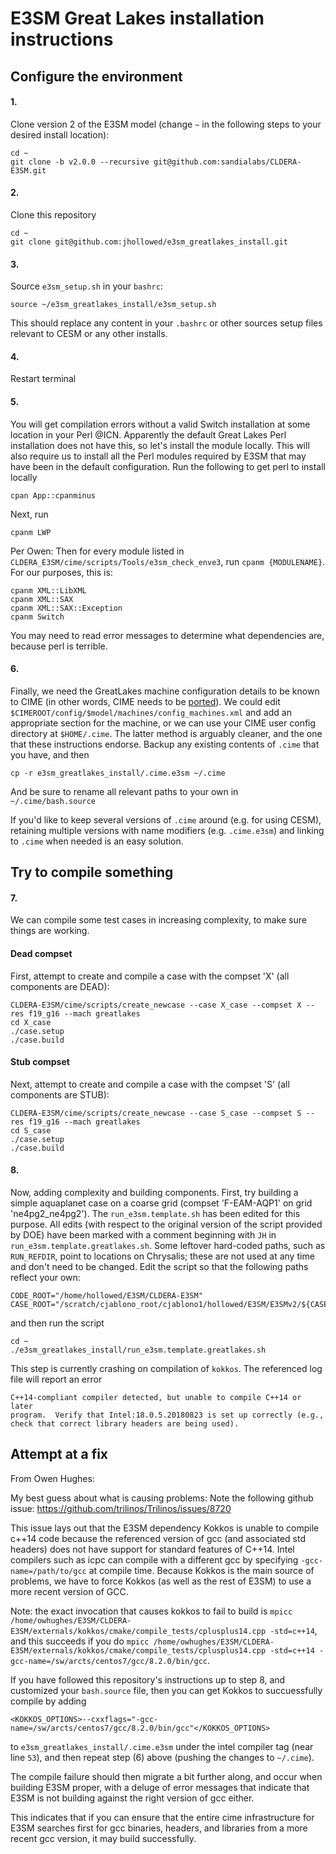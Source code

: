 # E3SM Great Lakes installation instructions

## Configure the environment

#### 1. 
Clone version 2 of the E3SM model (change `~` in the following steps to your desired install location):

```
cd ~
git clone -b v2.0.0 --recursive git@github.com:sandialabs/CLDERA-E3SM.git
```
    
#### 2. 
Clone this repository
  
```
cd ~
git clone git@github.com:jhollowed/e3sm_greatlakes_install.git
```
    
#### 3. 
Source `e3sm_setup.sh` in your `bashrc`:
    
``` 
source ~/e3sm_greatlakes_install/e3sm_setup.sh
```
    
This should replace any content in your `.bashrc` or other sources setup files relevant to CESM or any other installs.
 
#### 4. 
Restart terminal

#### 5. 
You will get compilation errors without a valid Switch installation at some location in your Perl @ICN. Apparently the default Great Lakes Perl installation does not have this, so let's install the module locally. This will also require us to install all the Perl modules required by E3SM that may have been in the default configuration. Run the following to get perl to install locally
```
cpan App::cpanminus
``` 
Next, run
```
cpanm LWP
```
Per Owen: Then for every module listed in `CLDERA_E3SM/cime/scripts/Tools/e3sm_check_enve3`, run `cpanm {MODULENAME}`. For our purposes, this is: 
```
cpanm XML::LibXML
cpanm XML::SAX
cpanm XML::SAX::Exception
cpanm Switch
```
You may need to read error messages to determine what dependencies are, because perl is terrible.

#### 6. 
Finally, we need the GreatLakes machine configuration details to be known to CIME (in other words, CIME needs to be [ported](https://esmci.github.io/cime/versions/master/html/users_guide/porting-cime.html)). We could edit `$CIMEROOT/config/$model/machines/config_machines.xml` and add an appropriate section for the machine, or we can use your CIME user config directory at `$HOME/.cime`. The latter method is arguably cleaner, and the one that these instructions endorse. Backup any existing contents of `.cime` that you have, and then
```
cp -r e3sm_greatlakes_install/.cime.e3sm ~/.cime
```
And be sure to rename all relevant paths to your own in `~/.cime/bash.source` 

If you'd like to keep several versions of `.cime` around (e.g. for using CESM), retaining multiple versions with name modifiers (e.g. `.cime.e3sm`) and linking to `.cime` when needed is an easy solution.

## Try to compile something

#### 7. 
We can compile some test cases in increasing complexity, to make sure things are working.

#### Dead compset
 First, attempt to create and compile a case with the compset 'X' (all components are DEAD):
```
CLDERA-E3SM/cime/scripts/create_newcase --case X_case --compset X --res f19_g16 --mach greatlakes
cd X_case
./case.setup
./case.build
```

#### Stub compset
Next, attempt to create and compile a case with the compset 'S' (all components are STUB):
```
CLDERA-E3SM/cime/scripts/create_newcase --case S_case --compset S --res f19_g16 --mach greatlakes
cd S_case
./case.setup
./case.build
```

#### 8. 
Now, adding complexity and building components. First, try building a simple aquaplanet case on a coarse grid (compset 'F-EAM-AQP1' on grid 'ne4pg2_ne4pg2'). The `run_e3sm.template.sh` has been edited for this purpose. All edits (with respect to the original version of the script provided by DOE) have been marked with a comment beginning with `JH` in `run_e3sm.template.greatlakes.sh`. Some leftover hard-coded paths, such as `RUN_REFDIR`, point to locations on Chrysalis; these are not used at any time and don't need to be changed. Edit the script so that the following paths reflect your own:
```
CODE_ROOT="/home/hollowed/E3SM/CLDERA-E3SM"
CASE_ROOT="/scratch/cjablono_root/cjablono1/hollowed/E3SM/E3SMv2/${CASE_NAME}"
```
and then run the script
```
cd ~
./e3sm_greatlakes_install/run_e3sm.template.greatlakes.sh
```

This step is currently crashing on compilation of `kokkos`. The referenced log file will report an error
```
C++14-compliant compiler detected, but unable to compile C++14 or later
program.  Verify that Intel:18.0.5.20180823 is set up correctly (e.g.,
check that correct library headers are being used).
```


## Attempt at a fix

From Owen Hughes:

My best guess about what is causing problems:
Note the following github issue: https://github.com/trilinos/Trilinos/issues/8720

This issue lays out that the E3SM dependency Kokkos is unable to compile c++14 code because the referenced version of gcc (and associated std headers) does not have support for standard features of C++14. Intel compilers such as icpc can compile with a different gcc by specifying `-gcc-name=/path/to/gcc` at compile time. Because Kokkos is the main source of problems, we have to force Kokkos (as well as the rest of E3SM) to use a more recent version of GCC.

Note: the exact invocation that causes kokkos to fail to build is
`mpicc /home/owhughes/E3SM/CLDERA-E3SM/externals/kokkos/cmake/compile_tests/cplusplus14.cpp -std=c++14`, and this succeeds if you do `mpicc /home/owhughes/E3SM/CLDERA-E3SM/externals/kokkos/cmake/compile_tests/cplusplus14.cpp -std=c++14 -gcc-name=/sw/arcts/centos7/gcc/8.2.0/bin/gcc`.

If you have followed this repository's instructions up to step 8, and customized your `bash.source` file, then you can get Kokkos to succuessfully compile by adding 

    <KOKKOS_OPTIONS>--cxxflags="-gcc-name=/sw/arcts/centos7/gcc/8.2.0/bin/gcc"</KOKKOS_OPTIONS> 
    
to `e3sm_greatlakes_install/.cime.e3sm` under the intel compiler tag (near line `53`), and then repeat step (6) above (pushing the changes to `~/.cime`). 

The compile failure should then migrate a bit further along, and occur when building E3SM proper, with a deluge of error messages that indicate that E3SM is not building against the right version of gcc either.

This indicates that if you can ensure that the entire cime infrastructure for E3SM searches first for gcc binaries, headers, and libraries from a more recent gcc version, it may build successfully.
